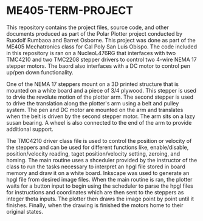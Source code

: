 # ME405-TERM-PROJECT
This repository contains the project files, source code, and other documents produced as part of the Polar Plotter project conducted 
by Ruodolf Rumbaoa and Barret Osborne. This project was done as part of the ME405 Mechatronics class for Cal Poly San Luis Obispo. The 
code included in this repository is ran on a NucleoL476RG that interfaces with two TMC4210 and two TMC2208 stepper drivers to control
two 4-wire NEMA 17 stepper motors. The baord also interfaces with a DC motor to control pen up/pen down functionality. 

One of the NEMA 17 steppers mount on a 3D printed structure that is mounted on a white board and a piece of 3/4 plywood. This stepper is
used to drvie the revolute motion of the plotter arm. The second stepper is used to drive the translation along the plotter's arm using a
belt and pulley system. The pen and DC motor are mounted on the arm and translates when the belt is driven by the second stepper motor. 
The arm sits on a lazy susan bearing. A wheel is also connected to the end of the arm to provide additional support. 

The TMC4210 driver class file is used to control the position or velocity of the steppers and can be
used for different functions like, enable/disable, position/velocity reading, taget position/velocity setting, zeroing, and homing. The
main routine uses a shceduler provided by the instructor of the class to run the tasks necessary to interpret an hpgl file stored in
board memory and draw it on a white board. Inkscape was used to generate an hpgl file from desired image files. When the main routine
is ran, the plotter waits for a button input to begin using the scheduler to parse the hpgl files for instructions and coordinates
which are then sent to the steppers as integer theta inputs. The plotter then draws the image point by point until it finishes. Finally,
when the drawing is finished the motors home to their original states. 
